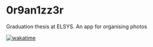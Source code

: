 # 0r9an1zz3r
Graduation thesis at ELSYS. An app for organising photos

[![wakatime](https://wakatime.com/badge/user/65f1bd92-64be-4878-b26a-8dbc49371590/project/99595bc0-9b76-475d-a757-d2a0b133eaec.svg)](https://wakatime.com/badge/user/65f1bd92-64be-4878-b26a-8dbc49371590/project/99595bc0-9b76-475d-a757-d2a0b133eaec)
